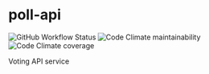 # poll-api

![GitHub Workflow Status](https://img.shields.io/github/actions/workflow/status/stigsanek/poll-api/pyci.yml?branch=main)
![Code Climate maintainability](https://img.shields.io/codeclimate/maintainability/stigsanek/poll-api)
![Code Climate coverage](https://img.shields.io/codeclimate/coverage/stigsanek/poll-api)

Voting API service
